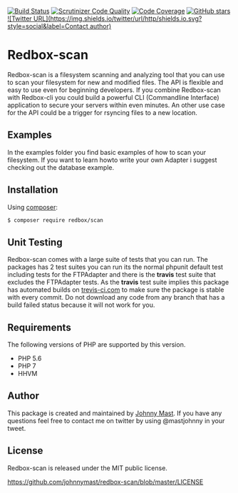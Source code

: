 [![Build Status](https://travis-ci.org/johnnymast/redbox-scan.svg?branch=master)](https://travis-ci.org/johnnymast/redbox-scan) 
[![Scrutinizer Code Quality](https://scrutinizer-ci.com/g/johnnymast/redbox-scan/badges/quality-score.png?b=master)](https://scrutinizer-ci.com/g/johnnymast/redbox-scan/?branch=master) 
[![Code Coverage](https://scrutinizer-ci.com/g/johnnymast/redbox-scan/badges/coverage.png?b=master)](https://scrutinizer-ci.com/g/johnnymast/redbox-scan/?branch=master)
[![GitHub stars](https://img.shields.io/badge/HHVM-Ready-green.svg)](http://hhvm.com/)
[![Twitter URL](https://img.shields.io/twitter/url/http/shields.io.svg?style=social&label=Contact author)](https://twitter.com/intent/tweet?text=@mastjohnny)

# Redbox-scan

Redbox-scan is a filesystem scanning and analyzing tool that you can use to scan your filesystem for new and modified files. The API is flexible and easy to use even for beginning developers.
If you combine Redbox-scan with Redbox-cli you could build a powerful CLI (Commandline Interface) application to secure your servers within even minutes. An other use case for the API could be a trigger for rsyncing
files to a new location.

## Examples

In the examples folder you find basic examples of how to scan your filesystem. If you want to learn howto write your own Adapter i suggest checking out the database example.

## Installation

Using [composer](https://packagist.org/packages/redbox/scan):

```bash
$ composer require redbox/scan
```

## Unit Testing 

Redbox-scan comes with a large suite of tests that you can run. The packages has 2 test suites you can run its the normal phpunit default test including tests for the FTPAdapter and there is the **travis** test 
suite that excludes the FTPAdapter tests. As the **travis** test suite implies this package has automated builds on [trevis-ci.com](https://scrutinizer-ci.com/g/johnnymast/redbox-scan/) to make sure the package is stable with every commit.
Do not download any code from any branch that has a build failed status because it will not work for you. 


## Requirements

The following versions of PHP are supported by this version.

+ PHP 5.6
+ PHP 7
+ HHVM

## Author

This package is created and maintained by [Johnny Mast](https://github.com/johnnymast). If you have any questions feel free to contact me on twitter by using @mastjohnny in your tweet.


## License

Redbox-scan is released under the MIT public license.

<https://github.com/johnnymast/redbox-scan/blob/master/LICENSE>
 